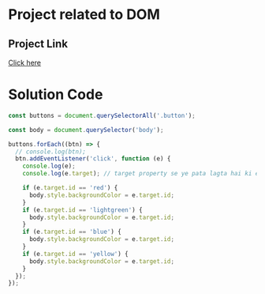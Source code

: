 # Project related to DOM

## Project Link

[Click here](https://stackblitz.com/edit/dom-project-chaiaurcode-epgye4?file=1-colorChanger%2Findex.html)

# Solution Code

```Javascript
const buttons = document.querySelectorAll('.button');

const body = document.querySelector('body');

buttons.forEach((btn) => {
  // console.log(btn);
  btn.addEventListener('click', function (e) {
    console.log(e);
    console.log(e.target); // target property se ye pata lagta hai ki event aa kaha se rha ha

    if (e.target.id == 'red') {
      body.style.backgroundColor = e.target.id;
    }
    if (e.target.id == 'lightgreen') {
      body.style.backgroundColor = e.target.id;
    }
    if (e.target.id == 'blue') {
      body.style.backgroundColor = e.target.id;
    }
    if (e.target.id == 'yellow') {
      body.style.backgroundColor = e.target.id;
    }
  });
});
```
